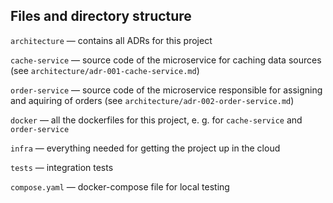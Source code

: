 ## Files and directory structure

`architecture` &mdash; contains all ADRs for this project

`cache-service` &mdash; source code of the microservice for 
caching data sources (see `architecture/adr-001-cache-service.md`)

`order-service` &mdash; source code of the microservice responsible 
for assigning and aquiring of orders (see `architecture/adr-002-order-service.md`)

`docker` &mdash; all the dockerfiles for this project, e. g. for `cache-service` and `order-service`

`infra` &mdash; everything needed for getting the project up in the cloud

`tests` &mdash; integration tests

`compose.yaml` &mdash; docker-compose file for local testing